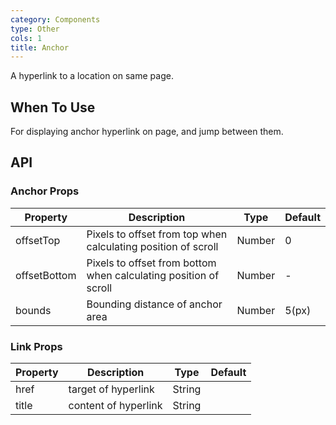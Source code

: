 ```yaml
---
category: Components
type: Other
cols: 1
title: Anchor
---
```


A hyperlink to a location on same page.

## When To Use

For displaying anchor hyperlink on page, and jump between them.

## API

### Anchor Props

| Property     | Description           | Type     | Default      |
|--------------|-----------------------|----------|--------------|
| offsetTop    | Pixels to offset from top when calculating position of scroll | Number | 0 |
| offsetBottom | Pixels to offset from bottom when calculating position of scroll | Number | - |
| bounds     | Bounding distance of anchor area | Number | 5(px) |

### Link Props

| Property        | Description           | Type               | Default       |
|-------------|----------------|--------------------|--------------|
| href    | target of hyperlink  | String |         |
| title | content of  hyperlink | String |         |
